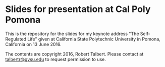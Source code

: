 # Slides for presentation at Cal Poly Pomona 

This is the repository for the slides for my keynote address "The Self-Regulated Life" given at California State Polytechnic University in Pomona, California on 13 June 2016. 

The contents are copyright 2016, Robert Talbert. Please contact at [talbertr@gvsu.edu](mailto:talbertr@gvsu.edu) to request permission to use. 